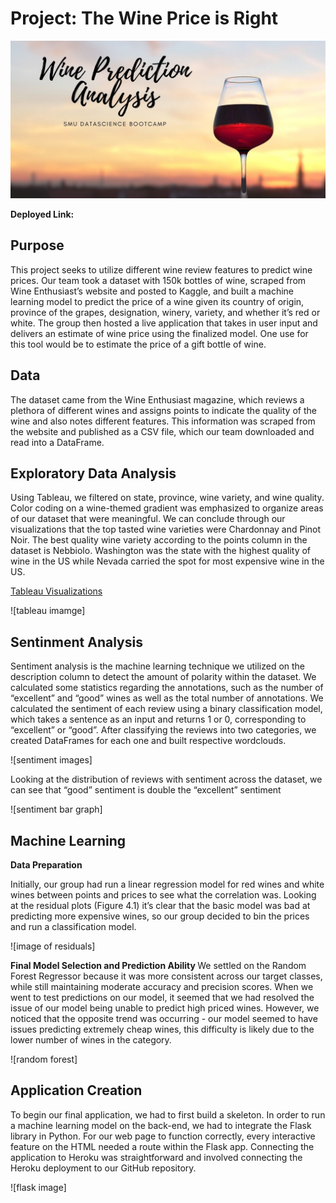 # Project: The Wine Price is Right
![image](https://github.com/poojanagrecha/Wine-Prediction-Analysis/blob/master/Wine%20Prediction%20Analysis.jpg)

<b>Deployed Link:</b> 

## Purpose

This project seeks to utilize different wine review features to predict wine prices. Our team took a dataset with 150k bottles of wine, scraped from Wine Enthusiast’s website and posted to Kaggle, and built a machine learning model to predict the price of a wine given its country of origin, province of the grapes, designation, winery, variety, and whether it’s red or white. The group then hosted a live application that takes in user input and delivers an estimate of wine price using the finalized model. One use for this tool would be to estimate the price of a gift bottle of wine.

## Data

The dataset came from the Wine Enthusiast magazine, which reviews a plethora of different wines and assigns points to indicate the quality of the wine and also notes different features. This information was scraped from the website and published as a CSV file, which our team downloaded and read into a DataFrame.  

## Exploratory Data Analysis 

Using Tableau, we filtered on state, province, wine variety, and wine quality. Color coding on a wine-themed gradient was emphasized to organize areas of our dataset that were meaningful. We can conclude through our visualizations that the top tasted wine varieties were Chardonnay and Pinot Noir. The best quality wine variety according to the points column in the dataset is Nebbiolo. Washington was the state with the highest quality of wine in the US while Nevada carried the spot for most expensive wine in the US.

[Tableau Visualizations](https://public.tableau.com/profile/pooja.nagrecha#!/vizhome/Wine_15999265262760/Sheet8)

![tableau imamge]

## Sentinment Analysis 

Sentiment analysis is the machine learning technique we utilized on the description column to detect the amount of polarity within the dataset. We calculated some statistics regarding the annotations, such as the number of “excellent” and “good” wines as well as the total number of annotations. We calculated the sentiment of each review using a binary classification model, which takes a sentence as an input and returns 1 or 0, corresponding to “excellent” or “good”. After classifying the reviews into two categories, we created DataFrames for each one and built respective wordclouds.

![sentiment images]

Looking at the distribution of reviews with sentiment across the dataset, we can see that “good” sentiment is double the “excellent” sentiment

![sentiment bar graph]

## Machine Learning

<b>Data Preparation </b>

Initially, our group had run a linear regression model for red wines and white wines between points and prices to see what the correlation was. Looking at the residual plots (Figure 4.1) it’s clear that the basic model was bad at predicting more expensive wines, so our group decided to bin the prices and run a classification model.

![image of residuals]

<b> Final Model Selection and Prediction Ability </b>
We settled on the Random Forest Regressor because it was more consistent across our target classes, while still maintaining moderate accuracy and precision scores. When we went to test predictions on our model, it seemed that we had resolved the issue of our model being unable to predict high priced wines. However, we noticed that the opposite trend was occurring - our model seemed to have issues predicting extremely cheap wines, this difficulty is likely due to the lower number of wines in the category. 

![random forest]

## Application Creation 
To begin our final application, we had to first build a skeleton. In order to run a machine learning model on the back-end, we had to integrate the Flask library in Python. For our web page to function correctly, every interactive feature on the HTML needed a route within the Flask app. Connecting the application to Heroku was straightforward and involved connecting the Heroku deployment to our GitHub repository.

![flask image]







